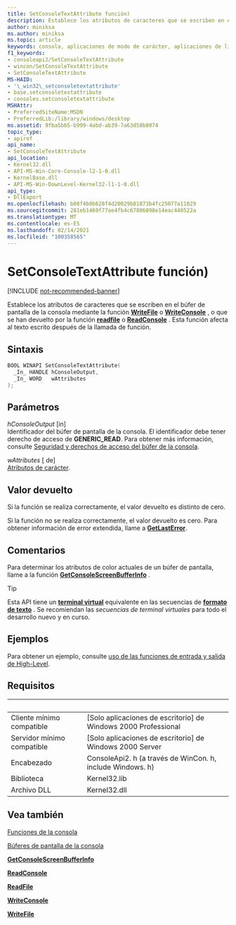```yaml
---
title: SetConsoleTextAttribute función)
description: Establece los atributos de caracteres que se escriben en el búfer de pantalla de la consola mediante la función WriteFile o WriteConsole, o que se han devuelto por la función ReadFile o ReadConsole.
author: miniksa
ms.author: miniksa
ms.topic: article
keywords: consola, aplicaciones de modo de carácter, aplicaciones de línea de comandos, aplicaciones de terminal, API de consola
f1_keywords:
- consoleapi2/SetConsoleTextAttribute
- wincon/SetConsoleTextAttribute
- SetConsoleTextAttribute
MS-HAID:
- '\_win32\_setconsoletextattribute'
- base.setconsoletextattribute
- consoles.setconsoletextattribute
MSHAttr:
- PreferredSiteName:MSDN
- PreferredLib:/library/windows/desktop
ms.assetid: 9fba5bb5-b999-4abd-ab39-7a63d58b8074
topic_type:
- apiref
api_name:
- SetConsoleTextAttribute
api_location:
- Kernel32.dll
- API-MS-Win-Core-Console-l2-1-0.dll
- KernelBase.dll
- API-MS-Win-DownLevel-Kernel32-l1-1-0.dll
api_type:
- DllExport
ms.openlocfilehash: b08f4b0b628f4d20029b81873b4fc25077a11029
ms.sourcegitcommit: 281eb1469f77ae4fb4c67806898e14eac440522a
ms.translationtype: MT
ms.contentlocale: es-ES
ms.lasthandoff: 02/14/2021
ms.locfileid: "100358565"
---
```

# <a name="setconsoletextattribute-function"></a>SetConsoleTextAttribute función)

[!INCLUDE [not-recommended-banner](./includes/not-recommended-banner.md)]

Establece los atributos de caracteres que se escriben en el búfer de pantalla de la consola mediante la función [**WriteFile**](/windows/win32/api/fileapi/nf-fileapi-writefile) o [**WriteConsole**](writeconsole.md) , o que se han devuelto por la función [**readfile**](/windows/win32/api/fileapi/nf-fileapi-readfile) o [**ReadConsole**](readconsole.md) . Esta función afecta al texto escrito después de la llamada de función.

## <a name="syntax"></a>Sintaxis

```C
BOOL WINAPI SetConsoleTextAttribute(
  _In_ HANDLE hConsoleOutput,
  _In_ WORD   wAttributes
);
```

## <a name="parameters"></a>Parámetros

*hConsoleOutput* \[in\]  
Identificador del búfer de pantalla de la consola. El identificador debe tener derecho de acceso de **GENERIC\_READ**. Para obtener más información, consulte [Seguridad y derechos de acceso del búfer de la consola](console-buffer-security-and-access-rights.md).

*wAttributes* \[ de\]  
[Atributos de carácter](console-screen-buffers.md#character-attributes).

## <a name="return-value"></a>Valor devuelto

Si la función se realiza correctamente, el valor devuelto es distinto de cero.

Si la función no se realiza correctamente, el valor devuelto es cero. Para obtener información de error extendida, llame a [**GetLastError**](/windows/win32/api/errhandlingapi/nf-errhandlingapi-getlasterror).

## <a name="remarks"></a>Comentarios

Para determinar los atributos de color actuales de un búfer de pantalla, llame a la función [**GetConsoleScreenBufferInfo**](getconsolescreenbufferinfo.md) .

> [!TIP]
> Esta API tiene un **[terminal virtual](console-virtual-terminal-sequences.md)** equivalente en las secuencias de **[formato de texto](console-virtual-terminal-sequences.md#text-formatting)** . Se recomiendan las _secuencias de terminal virtuales_ para todo el desarrollo nuevo y en curso.

## <a name="examples"></a>Ejemplos

Para obtener un ejemplo, consulte [uso de las funciones de entrada y salida de High-Level](using-the-high-level-input-and-output-functions.md).

## <a name="requirements"></a>Requisitos

| &nbsp; | &nbsp; |
|-|-|
| Cliente mínimo compatible | \[Solo aplicaciones de escritorio\] de Windows 2000 Professional |
| Servidor mínimo compatible | \[Solo aplicaciones de escritorio\] de Windows 2000 Server |
| Encabezado | ConsoleApi2. h (a través de WinCon. h, include Windows. h) |
| Biblioteca | Kernel32.lib |
| Archivo DLL | Kernel32.dll |

## <a name="see-also"></a>Vea también

[Funciones de la consola](console-functions.md)

[Búferes de pantalla de la consola](console-screen-buffers.md)

[**GetConsoleScreenBufferInfo**](getconsolescreenbufferinfo.md)

[**ReadConsole**](readconsole.md)

[**ReadFile**](/windows/win32/api/fileapi/nf-fileapi-readfile)

[**WriteConsole**](writeconsole.md)

[**WriteFile**](/windows/win32/api/fileapi/nf-fileapi-writefile)